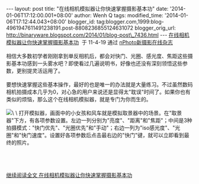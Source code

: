 --- layout: post title: "在线相机模拟器让你快速掌握摄影基本功" date:
'2014-01-06T17:12:00.001+08:00' author: Wenh Q tags: modified\_time:
'2014-01-06T17:12:44.043+08:00' blogger\_id:
tag:blogger.com,1999:blog-4961947611491238191.post-8808236855124631072
blogger\_orig\_url:
http://binaryware.blogspot.com/2014/01/blog-post\_7436.html ---
[在线相机模拟器让你快速掌握摄影基本功](http://www.nphoto.net/news/2011-04/19/9f4e1728b3c74cfa.shtml)  于
11-4-19 通过 [nPhoto新摄影在线杂志](http://www.nphoto.net/news/) \
\
相信大多数初学者刚刚拿到单反相机后，都会对快门、光圈、感光度、焦距这些摄影基本功感到一头雾水吧？即使看过几遍说明书，好像也还没有深刻领悟这些参数，更别提灵活运用了。\
\
要想快速掌握这些基本操作，最好的也是唯一的办法就是大量练习。不过虽然数码相机拍摄成本几乎为0，对心急的用户来说还是显得太"耽误"时间了。如果你也有类似的烦恼，那么这个在线相机模拟器，就是专门为你而生的。\
\
![](https://images-blogger-opensocial.googleusercontent.com/gadgets/proxy?url=http%3A%2F%2Fimage.nphoto.net%2Fnews%2Fimage%2F201104%2F04a9d9f7c78b5684.jpg&container=blogger&gadget=a&rewriteMime=image%2F*)\
\
打开模拟器，画面中的小女孩和风车就是模拟取景器中的场景。在"取景器"下方，有各项参数设置。左边一列分别为"亮度"、"距离"和"焦距"；中间是3种拍摄模式："快门优先"、"光圈优先"和"手动"；右边一列为"iso感光度"、"光圈"和"快门速度"。设置好各项参数后点击最右边的"快门"键，就可以立即看到最终的照片。\
\
\
\
\
[继续阅读全文
在线相机模拟器让你快速掌握摄影基本功](http://www.nphoto.net/news/2011-04/19/9f4e1728b3c74cfa.shtml)
